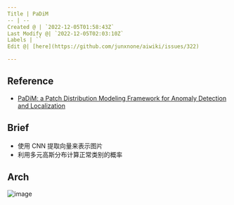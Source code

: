 ```yaml
---
Title | PaDiM
-- | --
Created @ | `2022-12-05T01:58:43Z`
Last Modify @| `2022-12-05T02:03:10Z`
Labels | ``
Edit @| [here](https://github.com/junxnone/aiwiki/issues/322)

---
```

## Reference

- [PaDiM: a Patch Distribution Modeling Framework for Anomaly Detection and Localization](https://arxiv.org/pdf/2011.08785.pdf) 


## Brief

- 使用 CNN 提取向量来表示图片
- 利用多元高斯分布计算正常类别的概率


## Arch

![image](https://user-images.githubusercontent.com/2216970/205532590-251f42c2-ebaf-44ad-a5a4-ff6a5655bf47.png)

